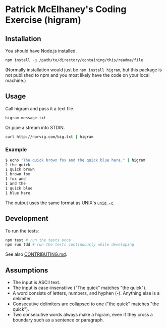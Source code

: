 # Patrick McElhaney's Coding Exercise (higram)

## Installation

You should have Node.js installed.

```sh
npm install -g /path/to/directory/containing/this/readme/file
```

(Normally installation would just be `npm install higram`, but this package is not published to npm and you most likely have the code on your local machine.)

## Usage

Call higram and pass it a text file.

```sh
higram message.txt
```

Or pipe a stream into STDIN.

```sh
curl http://norvig.com/big.txt | higram
```

### Example

```sh
$ echo "The quick brown fox and the quick blue hare." | higram
2 the quick
1 quick brown
1 brown fox
1 fox and
1 and the
1 quick blue
1 blue hare
```

The output uses the same format as UNIX's [`uniq -c`](https://en.wikipedia.org/wiki/Uniq).

## Development

To run the tests:

```sh
npm test # run the tests once
npm run tdd # run the tests continuously while developing
```
See also [CONTRIBUTING.md](./CONTRIBUTING.md).

## Assumptions

- The input is ASCII text.
- The input is case-insenstiive ("The quick" matches "the quick").
- A word consists of letters, numbers, and hyphen (-). Anything else is a delimiter.
- Consecutive delimiters are collapsed to one ("the quick" matches "the      quick").
- Two consecutive words always make a higram, even if they cross a boundary such as a sentence or paragraph. 
